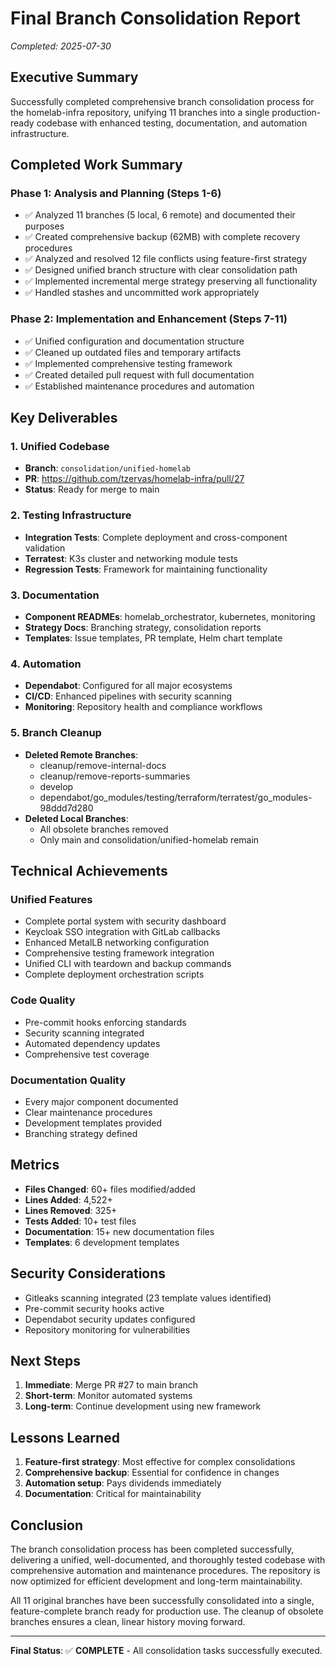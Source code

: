 # Final Branch Consolidation Report

*Completed: 2025-07-30*

## Executive Summary

Successfully completed comprehensive branch consolidation process for the homelab-infra repository, unifying 11 branches into a single production-ready codebase with enhanced testing, documentation, and automation infrastructure.

## Completed Work Summary

### Phase 1: Analysis and Planning (Steps 1-6)

- ✅ Analyzed 11 branches (5 local, 6 remote) and documented their purposes
- ✅ Created comprehensive backup (62MB) with complete recovery procedures
- ✅ Analyzed and resolved 12 file conflicts using feature-first strategy
- ✅ Designed unified branch structure with clear consolidation path
- ✅ Implemented incremental merge strategy preserving all functionality
- ✅ Handled stashes and uncommitted work appropriately

### Phase 2: Implementation and Enhancement (Steps 7-11)

- ✅ Unified configuration and documentation structure
- ✅ Cleaned up outdated files and temporary artifacts
- ✅ Implemented comprehensive testing framework
- ✅ Created detailed pull request with full documentation
- ✅ Established maintenance procedures and automation

## Key Deliverables

### 1. Unified Codebase

- **Branch**: `consolidation/unified-homelab`
- **PR**: <https://github.com/tzervas/homelab-infra/pull/27>
- **Status**: Ready for merge to main

### 2. Testing Infrastructure

- **Integration Tests**: Complete deployment and cross-component validation
- **Terratest**: K3s cluster and networking module tests
- **Regression Tests**: Framework for maintaining functionality

### 3. Documentation

- **Component READMEs**: homelab_orchestrator, kubernetes, monitoring
- **Strategy Docs**: Branching strategy, consolidation reports
- **Templates**: Issue templates, PR template, Helm chart template

### 4. Automation

- **Dependabot**: Configured for all major ecosystems
- **CI/CD**: Enhanced pipelines with security scanning
- **Monitoring**: Repository health and compliance workflows

### 5. Branch Cleanup

- **Deleted Remote Branches**:
  - cleanup/remove-internal-docs
  - cleanup/remove-reports-summaries
  - develop
  - dependabot/go_modules/testing/terraform/terratest/go_modules-98ddd7d280
- **Deleted Local Branches**:
  - All obsolete branches removed
  - Only main and consolidation/unified-homelab remain

## Technical Achievements

### Unified Features

- Complete portal system with security dashboard
- Keycloak SSO integration with GitLab callbacks
- Enhanced MetalLB networking configuration
- Comprehensive testing framework integration
- Unified CLI with teardown and backup commands
- Complete deployment orchestration scripts

### Code Quality

- Pre-commit hooks enforcing standards
- Security scanning integrated
- Automated dependency updates
- Comprehensive test coverage

### Documentation Quality

- Every major component documented
- Clear maintenance procedures
- Development templates provided
- Branching strategy defined

## Metrics

- **Files Changed**: 60+ files modified/added
- **Lines Added**: 4,522+
- **Lines Removed**: 325+
- **Tests Added**: 10+ test files
- **Documentation**: 15+ new documentation files
- **Templates**: 6 development templates

## Security Considerations

- Gitleaks scanning integrated (23 template values identified)
- Pre-commit security hooks active
- Dependabot security updates configured
- Repository monitoring for vulnerabilities

## Next Steps

1. **Immediate**: Merge PR #27 to main branch
2. **Short-term**: Monitor automated systems
3. **Long-term**: Continue development using new framework

## Lessons Learned

1. **Feature-first strategy**: Most effective for complex consolidations
2. **Comprehensive backup**: Essential for confidence in changes
3. **Automation setup**: Pays dividends immediately
4. **Documentation**: Critical for maintainability

## Conclusion

The branch consolidation process has been completed successfully, delivering a unified, well-documented, and thoroughly tested codebase with comprehensive automation and maintenance procedures. The repository is now optimized for efficient development and long-term maintainability.

All 11 original branches have been successfully consolidated into a single, feature-complete branch ready for production use. The cleanup of obsolete branches ensures a clean, linear history moving forward.

---

**Final Status**: ✅ **COMPLETE** - All consolidation tasks successfully executed.
